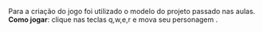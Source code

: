 Para a criação do jogo foi utilizado o modelo do projeto passado nas aulas.
 **Como jogar**:
clique nas teclas q,w,e,r e mova seu personagem .
